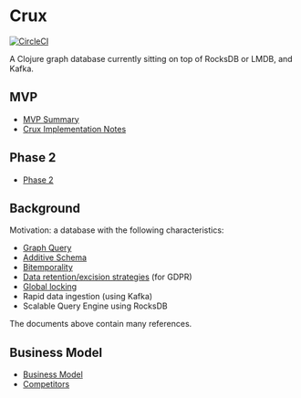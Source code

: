 # Crux

[![CircleCI](https://circleci.com/gh/juxt/crux.svg?style=svg&circle-token=867b84b6d1b4dfff332773f771457349529aee8b)](https://circleci.com/gh/juxt/crux)

A Clojure graph database currently sitting on top of RocksDB or LMDB, and Kafka.

## MVP

+ [MVP Summary](docs/mvp.adoc)
+ [Crux Implementation Notes](docs/implementation.adoc)

## Phase 2

+ [Phase 2](docs/phase_2.adoc)

## Background

Motivation: a database with the following characteristics:

+ [Graph Query](docs/query.adoc)
+ [Additive Schema](docs/schema.adoc)
+ [Bitemporality](docs/bitemp.adoc)
+ [Data retention/excision strategies](docs/retention.adoc) (for GDPR)
+ [Global locking](docs/transactions.adoc)
+ Rapid data ingestion (using Kafka)
+ Scalable Query Engine using RocksDB

The documents above contain many references.

## Business Model

+ [Business Model](docs/business_model.adoc)
+ [Competitors](docs/competitors.adoc)
